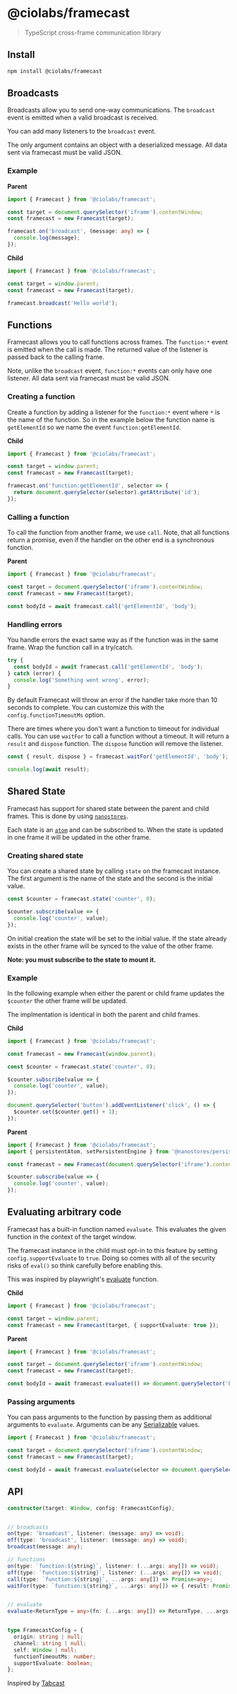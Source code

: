 # @ciolabs/framecast

> TypeScript cross-frame communication library

## Install

```bash
npm install @ciolabs/framecast
```

## Broadcasts

Broadcasts allow you to send one-way communications. The `broadcast` event is emitted when a valid broadcast is received.

You can add many listeners to the `broadcast` event.

The only argument contains an object with a deserialized message. All data sent via framecast must be valid JSON.

### Example

**Parent**

```ts
import { Framecast } from '@ciolabs/framecast';

const target = document.querySelector('iframe').contentWindow;
const framecast = new Framecast(target);

framecast.on('broadcast', (message: any) => {
  console.log(message);
});
```

**Child**

```ts
import { Framecast } from '@ciolabs/framecast';

const target = window.parent;
const framecast = new Framecast(target);

framecast.broadcast('Hello world');
```

## Functions

Framecast allows you to call functions across frames. The `function:*` event is emitted when the call is made. The returned value of the listener is passed back to the calling frame.

Note, unlike the `broadcast` event, `function:*` events can only have one listener. All data sent via framecast must be valid JSON.

### Creating a function

Create a function by adding a listener for the `function:*` event where `*` is the name of the function. So in the example below the function name is `getElementId` so we name the event `function:getElementId`.

**Child**

```ts
import { Framecast } from '@ciolabs/framecast';

const target = window.parent;
const framecast = new Framecast(target);

framecast.on('function:getElementId', selector => {
  return document.querySelector(selector).getAttribute('id');
});
```

### Calling a function

To call the function from another frame, we use `call`. Note, that all functions return a promise, even if the handler on the other end is a synchronous function.

**Parent**

```ts
import { Framecast } from '@ciolabs/framecast';

const target = document.querySelector('iframe').contentWindow;
const framecast = new Framecast(target);

const bodyId = await framecast.call('getElementId', 'body');
```

### Handling errors

You handle errors the exact same way as if the function was in the same frame. Wrap the function call in a try/catch.

```ts
try {
  const bodyId = await framecast.call('getElementId', 'body');
} catch (error) {
  console.log('Something went wrong', error);
}
```

By default Framecast will throw an error if the handler take more than 10 seconds to complete. You can customize this with the `config.functionTimeoutMs` option.

There are times where you don't want a function to timeout for individual calls. You can use `waitFor` to call a function without a timeout. It will return a `result` and `dispose` function. The `dispose` function will remove the listener.

```ts
const { result, dispose } = framecast.waitFor('getElementId', 'body');

console.log(await result);
```

## Shared State

Framecast has support for shared state between the parent and child frames. This is done by using [`nanostores`](http://github.com/nanostores/nanostores).

Each state is an [`atom`](https://github.com/nanostores/nanostores#atoms) and can be subscribed to. When the state is updated in one frame it will be updated in the other frame.

### Creating shared state

You can create a shared state by calling `state` on the framecast instance. The first argument is the name of the state and the second is the initial value.

```ts
const $counter = framecast.state('counter', 0);

$counter.subscribe(value => {
  console.log('counter', value);
});
```

On initial creation the state will be set to the initial value. If the state already exists in the other frame will be synced to the value of the other frame.

**Note: you must subscribe to the state to mount it.**

### Example

In the following example when either the parent or child frame updates the `$counter` the other frame will be updated.

The implmentation is identical in both the parent and child frames.

**Child**

```ts
import { Framecast } from '@ciolabs/framecast';

const framecast = new Framecast(window.parent);

const $counter = framecast.state('counter', 0);

$counter.subscribe(value => {
  console.log('counter', value);
});

document.querySelector('button').addEventListener('click', () => {
  $counter.set($counter.get() + 1);
});
```

**Parent**

```ts
import { Framecast } from '@ciolabs/framecast';
import { persistentAtom, setPersistentEngine } from '@nanostores/persistent';

const framecast = new Framecast(document.querySelector('iframe').contentWindow);

$counter.subscribe(value => {
  console.log('counter', value);
});
```

## Evaluating arbitrary code

Framecast has a built-in function named `evaluate`. This evaluates the given function in the context of the target window.

The framecast instance in the child must opt-in to this feature by setting `config.supportEvaluate` to `true`. Doing so comes with all of the security risks of `eval()` so think carefully before enabling this.

This was inspired by playwright's [evaluate](https://playwright.dev/docs/evaluating) function.

**Child**

```ts
import { Framecast } from '@ciolabs/framecast';

const target = window.parent;
const framecast = new Framecast(target, { supportEvaluate: true });
```

**Parent**

```ts
import { Framecast } from '@ciolabs/framecast';

const target = document.querySelector('iframe').contentWindow;
const framecast = new Framecast(target);

const bodyId = await framecast.evaluate(() => document.querySelector('body').getAttribute('id'));
```

### Passing arguments

You can pass arguments to the function by passing them as additional arguments to `evaluate`. Arguments can be any [Serializable](https://developer.mozilla.org/en-US/docs/Web/JavaScript/Reference/Global_Objects/JSON/stringify#description) values.

```ts
import { Framecast } from '@ciolabs/framecast';

const target = document.querySelector('iframe').contentWindow;
const framecast = new Framecast(target);

const bodyId = await framecast.evaluate(selector => document.querySelector(selector).getAttribute('id'), 'body');
```

## API

```ts
constructor(target: Window, config: FramecastConfig);


// broadcasts
on(type: 'broadcast', listener: (message: any) => void);
off(type: 'broadcast', listener: (message: any) => void);
broadcast(message: any);

// functions
on(type: `function:${string}`, listener: (...args: any[]) => void);
off(type: `function:${string}`, listener: (...args: any[]) => void);
call(type: `function:${string}`, ...args: any[]) => Promise<any>;
waitFor(type: `function:${string}`, ...args: any[]) => { result: Promise<any>, dispose: () => void };


// evaluate
evaluate<ReturnType = any>(fn: (...args: any[]) => ReturnType, ...args: any[]) => Promise<ReturnType>;


type FramecastConfig = {
  origin: string | null;
  channel: string | null;
  self: Window | null;
  functionTimeoutMs: number;
  supportEvaluate: boolean;
};
```

Inspired by [Tabcast](https://github.com/mat-sz/tabcast)
